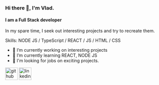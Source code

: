 ### Hi there 👋,  I'm Vlad.
#### I am а Full Stack developer
In my spare time, I seek out interesting projects and try to recreate them.

Skills: NODE JS / TypeScript / REACT / JS / HTML / CSS

- 🔭 I’m currently working on interesting projects  
- 🌱 I’m currently learning REACT, NODE JS  
- 🤔 I'm looking for jobs on exciting projects.


[<img src='https://cdn.jsdelivr.net/npm/simple-icons@3.0.1/icons/github.svg' alt='github' height='40'>](https://github.com/https://github.com/polovynka)  [<img src='https://cdn.jsdelivr.net/npm/simple-icons@3.0.1/icons/linkedin.svg' alt='linkedin' height='40'>](https://www.linkedin.com/in/https://www.linkedin.com/in/vlad-polovynka-655457226//)  

